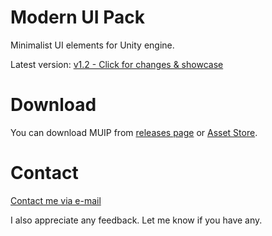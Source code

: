 # Modern UI Pack
Minimalist UI elements for Unity engine. 

Latest version: [v1.2 - Click for changes & showcase](https://youtu.be/D7ziPl0lAlA)

# Download
You can download MUIP from [releases page](https://github.com/Michsky/muip/releases) or [Asset Store](assetstore.unity.com/packages/tools/gui/modern-ui-pack-114792).

# Contact
[Contact me via e-mail](mailto:isa.steam@outlook.com)

I also appreciate any feedback. Let me know if you have any.
